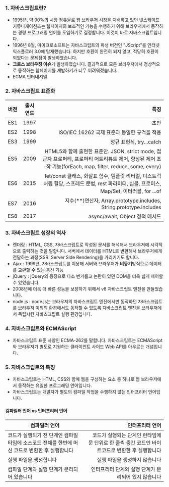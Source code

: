 ### 1. 자바스크립트란?
   - 1995년, 약 90%의 시장 점유율로 웹 브라우저 시장을 지배하고 있던 넷스케이프 커뮤니케이션즈는 웹페이지의 보조적인 기능을 수행하기 위해 브라우저에서 동작하는 경량 프로그래밍 언어를 도입하기로 결정합니다. 이것이 바로 자바스크립트입니다.
   - 1996년 8월, 마이크로소프트는 자바스크립트의 파생 버전인 "JScript"를 인터넷 익스플로러 3.0에 탑재했습니다. 하지만 호환이 완전히 되지 않고, 적당히 호환이 되었다는 문제점이 발생하였습니다.
   - <strong>크로스 브라우징 이슈</strong>가 발생하였습니다. 결과적으로 모든 브라우저에서 정상적으로 동작하는 웹페이지를 개발하기가 너무 어려워졌습니다.
   - ECMA 인터내셔널

### 2. 자바스크립트 표준화
  |버전|출시 연도|특징|
  |--------|:---------------:|---------:|
  |ES1|1997|초판|
  |ES2|1998|ISO/IEC 16262 국제 표준과 동일한 규격을 적용|
  |ES3|1999|정규 표현식, try...catch|
  |ES5|2009|HTML5와 함께 출현한 표준안. JSON, strict mode, 접근자 프로퍼티, 프로퍼티 어트리뷰트 제어, 향상된 제어 조작 기능(forEach, map, filter, reduce, some, every)|
  |ES6|2015|let/const 클래스, 화살표 함수, 템플릿 리터럴, 디스트럭처링 할당, 스프레드 문법, rest 파라미터, 심볼, 프로미스, Map/Set, 이터러블, for ...of|
  |ES7|2016|지수(**)연산자, Array.prototype.includes, String.prototype.includes|
  |ES8|2017|async/await, Object 정적 메서드|
  
### 3. 자바스크립트 성장의 역사
   - 렌더링 : HTML, CSS, 자바스크립트로 작성된 문서를 해석해서 브라우저에 시각적으로 출력하는 것을 말합니다. 서버에서 데이터를 HTML로 변환해서 브라우저에게 전달하는 과정(SSR: Server Side Rendering)을 가리키기도 합니다.
   - Ajax : 1999년, 자바스크립트를 이용해 서버와 브라우저가 <strong>비동기</strong>방식으로 데이터를 교환할 수 있는 통신 기능 
   - jQuery : jQuery의 등장으로 다소 번거롭고 논란이 있던 DOM을 더욱 쉽게 제어할 수 있었습니다. 
   - 2008년에 더욱 더 빠른 성능을 보장하기 위해서 v8 자바스크립트 엔진을 만들었습니다.
   - node.js : node.js는 브라우저의 자바스크립트 엔진에서만 동작하던 자바스크립트를 브라우저 이외의 환경에서도 동작할 수 있도록 자바스크립트 엔진을 브라우저에서 독립시킨 자바스크립트 실행 환경입니다.

### 4. 자바스크립트와 ECMAScript
   - 자바스크립트 표준 사양인 ECMA-262를 말합니다. 자바스크립트는 ECMAScript와 브라우저가 별도로 지원하는 클라이언트 사이드 Web API를 아우르는 개념입니다.

### 5. 자바스크립트의 특징
   - 자바스크립트는 HTML, CSS와 함꼐 웹을 구성하는 요소 중 하나로 웹 브라우저에서 동작하는 유일한 프로그래밍 언어입니다.
   - 자바스크립트는 개발자가 별도의 컴파일 작업을 수행하지 않는 인터프리터 언어입니다.


#### 컴파일러 언어 vs 인터프리터 언어
|컴파일러 언어| 인터프리터 언어|
|--------|---------:|
|코드가 실행되기 전 단계인 컴파일 타임에 소스코드 전체를 한번에 머신 코드로 변환한 후 실행합니다|코드가 실행되는 단계인 런타임에 문 단위로 한 줄씩 중간 코드인 바이트코드로 변환한 후 실행합니다|
|실행 파일을 생성합니다|실행 파일을 생성하지 않습니다|
|컴파일 단계와 실행 단계가 분리되어 있습니다|인터프리터 단계와 실행 단계가 분리되어 있지 않습니다|
